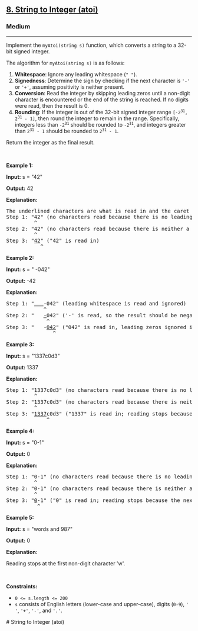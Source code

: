 <h2><a href="https://leetcode.com/problems/string-to-integer-atoi">8. String to Integer (atoi)</a></h2><h3>Medium</h3><hr><p>Implement the <code>myAtoi(string s)</code> function, which converts a string to a 32-bit signed integer.</p>

<p>The algorithm for <code>myAtoi(string s)</code> is as follows:</p>

<ol>
	<li><strong>Whitespace</strong>: Ignore any leading whitespace (<code>&quot; &quot;</code>).</li>
	<li><strong>Signedness</strong>: Determine the sign by checking if the next character is <code>&#39;-&#39;</code> or <code>&#39;+&#39;</code>, assuming positivity is neither present.</li>
	<li><strong>Conversion</strong>: Read the integer by skipping leading zeros&nbsp;until a non-digit character is encountered or the end of the string is reached. If no digits were read, then the result is 0.</li>
	<li><strong>Rounding</strong>: If the integer is out of the 32-bit signed integer range <code>[-2<sup>31</sup>, 2<sup>31</sup> - 1]</code>, then round the integer to remain in the range. Specifically, integers less than <code>-2<sup>31</sup></code> should be rounded to <code>-2<sup>31</sup></code>, and integers greater than <code>2<sup>31</sup> - 1</code> should be rounded to <code>2<sup>31</sup> - 1</code>.</li>
</ol>

<p>Return the integer as the final result.</p>

<p>&nbsp;</p>
<p><strong class="example">Example 1:</strong></p>

<div class="example-block">
<p><strong>Input:</strong> <span class="example-io">s = &quot;42&quot;</span></p>

<p><strong>Output:</strong> <span class="example-io">42</span></p>

<p><strong>Explanation:</strong></p>

<pre>
The underlined characters are what is read in and the caret is the current reader position.
Step 1: &quot;42&quot; (no characters read because there is no leading whitespace)
         ^
Step 2: &quot;42&quot; (no characters read because there is neither a &#39;-&#39; nor &#39;+&#39;)
         ^
Step 3: &quot;<u>42</u>&quot; (&quot;42&quot; is read in)
           ^
</pre>
</div>

<p><strong class="example">Example 2:</strong></p>

<div class="example-block">
<p><strong>Input:</strong> <span class="example-io">s = &quot; -042&quot;</span></p>

<p><strong>Output:</strong> <span class="example-io">-42</span></p>

<p><strong>Explanation:</strong></p>

<pre>
Step 1: &quot;<u>   </u>-042&quot; (leading whitespace is read and ignored)
            ^
Step 2: &quot;   <u>-</u>042&quot; (&#39;-&#39; is read, so the result should be negative)
             ^
Step 3: &quot;   -<u>042</u>&quot; (&quot;042&quot; is read in, leading zeros ignored in the result)
               ^
</pre>
</div>

<p><strong class="example">Example 3:</strong></p>

<div class="example-block">
<p><strong>Input:</strong> <span class="example-io">s = &quot;1337c0d3&quot;</span></p>

<p><strong>Output:</strong> <span class="example-io">1337</span></p>

<p><strong>Explanation:</strong></p>

<pre>
Step 1: &quot;1337c0d3&quot; (no characters read because there is no leading whitespace)
         ^
Step 2: &quot;1337c0d3&quot; (no characters read because there is neither a &#39;-&#39; nor &#39;+&#39;)
         ^
Step 3: &quot;<u>1337</u>c0d3&quot; (&quot;1337&quot; is read in; reading stops because the next character is a non-digit)
             ^
</pre>
</div>

<p><strong class="example">Example 4:</strong></p>

<div class="example-block">
<p><strong>Input:</strong> <span class="example-io">s = &quot;0-1&quot;</span></p>

<p><strong>Output:</strong> <span class="example-io">0</span></p>

<p><strong>Explanation:</strong></p>

<pre>
Step 1: &quot;0-1&quot; (no characters read because there is no leading whitespace)
         ^
Step 2: &quot;0-1&quot; (no characters read because there is neither a &#39;-&#39; nor &#39;+&#39;)
         ^
Step 3: &quot;<u>0</u>-1&quot; (&quot;0&quot; is read in; reading stops because the next character is a non-digit)
          ^
</pre>
</div>

<p><strong class="example">Example 5:</strong></p>

<div class="example-block">
<p><strong>Input:</strong> <span class="example-io">s = &quot;words and 987&quot;</span></p>

<p><strong>Output:</strong> <span class="example-io">0</span></p>

<p><strong>Explanation:</strong></p>

<p>Reading stops at the first non-digit character &#39;w&#39;.</p>
</div>

<p>&nbsp;</p>
<p><strong>Constraints:</strong></p>

<ul>
	<li><code>0 &lt;= s.length &lt;= 200</code></li>
	<li><code>s</code> consists of English letters (lower-case and upper-case), digits (<code>0-9</code>), <code>&#39; &#39;</code>, <code>&#39;+&#39;</code>, <code>&#39;-&#39;</code>, and <code>&#39;.&#39;</code>.</li>
</ul>
# String to Integer (atoi)
